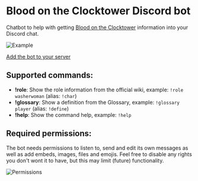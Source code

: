 # Blood on the Clocktower Discord bot

Chatbot to help with getting [Blood on the Clocktower](https://bloodontheclocktower.com/) information into your Discord chat.

![Example](https://i.imgur.com/HhEkvvo.png)

[Add the bot to your server](https://discordapp.com/api/oauth2/authorize?client_id=667841700932091935&scope=bot&permissions=313408)

## Supported commands:

* **!role**: Show the role information from the official wiki, example: `!role washerwoman` (alias: `!char`)
* **!glossary**: Show a definition from the Glossary, example: `!glossary player` (alias: `!define`)
* **!help**: Show the command help, example: `!help`

## Required permissions:

The bot needs permissions to listen to, send and edit its own messages as well as add embeds, images, files and emojis. 
Feel free to disable any rights you don't wont it to have, but this may limit (future) functionality.

![Permissions](https://i.imgur.com/BHqKg8T.png)
